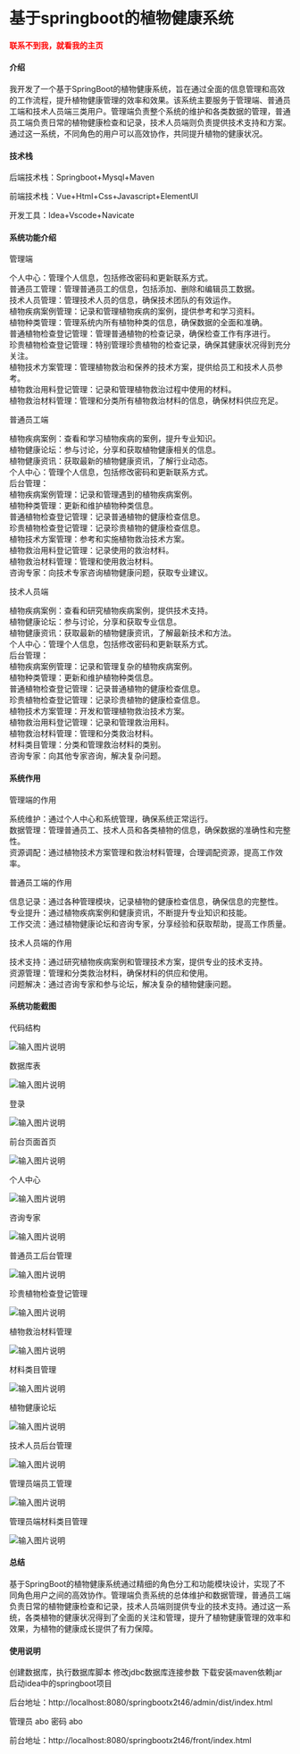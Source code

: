 # 基于springboot的植物健康系统

<h4 style='color:red'>联系不到我，就看我的主页 </h4> 
 
#### 介绍

我开发了一个基于SpringBoot的植物健康系统，旨在通过全面的信息管理和高效的工作流程，提升植物健康管理的效率和效果。该系统主要服务于管理端、普通员工端和技术人员端三类用户。管理端负责整个系统的维护和各类数据的管理，普通员工端负责日常的植物健康检查和记录，技术人员端则负责提供技术支持和方案。通过这一系统，不同角色的用户可以高效协作，共同提升植物的健康状况。

#### 技术栈

后端技术栈：Springboot+Mysql+Maven

前端技术栈：Vue+Html+Css+Javascript+ElementUI

开发工具：Idea+Vscode+Navicate

#### 系统功能介绍

管理端

个人中心：管理个人信息，包括修改密码和更新联系方式。  
普通员工管理：管理普通员工的信息，包括添加、删除和编辑员工数据。  
技术人员管理：管理技术人员的信息，确保技术团队的有效运作。  
植物疾病案例管理：记录和管理植物疾病的案例，提供参考和学习资料。  
植物种类管理：管理系统内所有植物种类的信息，确保数据的全面和准确。  
普通植物检查登记管理：管理普通植物的检查记录，确保检查工作有序进行。  
珍贵植物检查登记管理：特别管理珍贵植物的检查记录，确保其健康状况得到充分关注。  
植物技术方案管理：管理植物救治和保养的技术方案，提供给员工和技术人员参考。  
植物救治用料登记管理：记录和管理植物救治过程中使用的材料。  
植物救治材料管理：管理和分类所有植物救治材料的信息，确保材料供应充足。  

普通员工端

植物疾病案例：查看和学习植物疾病的案例，提升专业知识。  
植物健康论坛：参与讨论，分享和获取植物健康相关的信息。  
植物健康资讯：获取最新的植物健康资讯，了解行业动态。  
个人中心：管理个人信息，包括修改密码和更新联系方式。  
后台管理：  
植物疾病案例管理：记录和管理遇到的植物疾病案例。  
植物种类管理：更新和维护植物种类信息。  
普通植物检查登记管理：记录普通植物的健康检查信息。  
珍贵植物检查登记管理：记录珍贵植物的健康检查信息。  
植物技术方案管理：参考和实施植物救治技术方案。  
植物救治用料登记管理：记录使用的救治材料。  
植物救治材料管理：管理和使用救治材料。  
咨询专家：向技术专家咨询植物健康问题，获取专业建议。  

技术人员端

植物疾病案例：查看和研究植物疾病案例，提供技术支持。  
植物健康论坛：参与讨论，分享和获取专业信息。  
植物健康资讯：获取最新的植物健康资讯，了解最新技术和方法。  
个人中心：管理个人信息，包括修改密码和更新联系方式。  
后台管理：  
植物疾病案例管理：记录和管理复杂的植物疾病案例。  
植物种类管理：更新和维护植物种类信息。  
普通植物检查登记管理：记录普通植物的健康检查信息。   
珍贵植物检查登记管理：记录珍贵植物的健康检查信息。  
植物技术方案管理：开发和管理植物救治技术方案。  
植物救治用料登记管理：记录和管理救治用料。  
植物救治材料管理：管理和分类救治材料。  
材料类目管理：分类和管理救治材料的类别。  
咨询专家：向其他专家咨询，解决复杂问题。  

#### 系统作用

管理端的作用  

系统维护：通过个人中心和系统管理，确保系统正常运行。  
数据管理：管理普通员工、技术人员和各类植物的信息，确保数据的准确性和完整性。  
资源调配：通过植物技术方案管理和救治材料管理，合理调配资源，提高工作效率。  

普通员工端的作用  

信息记录：通过各种管理模块，记录植物的健康检查信息，确保信息的完整性。  
专业提升：通过植物疾病案例和健康资讯，不断提升专业知识和技能。  
工作交流：通过植物健康论坛和咨询专家，分享经验和获取帮助，提高工作质量。  

技术人员端的作用  

技术支持：通过研究植物疾病案例和管理技术方案，提供专业的技术支持。  
资源管理：管理和分类救治材料，确保材料的供应和使用。  
问题解决：通过咨询专家和参与论坛，解决复杂的植物健康问题。  

#### 系统功能截图

代码结构

![输入图片说明](images/6d00ff6ddbfddafddee0c3ae3066ebe.png)

数据库表

![输入图片说明](images/1914c91a1d6f24a2f74f98a5d7182c7.png)

登录

![输入图片说明](images/0c6e1c8dfcad2e11b7cdfd6da4a4f90.png)

前台页面首页

![输入图片说明](images/ff54b07a98c30d86079264dd15982bf.png)

个人中心

![输入图片说明](images/935cb7f1aa8bea1010b409eb2db040f.png)

咨询专家

![输入图片说明](images/3e483b5fe0fa92953b575e8b10cead6.png)

普通员工后台管理

![输入图片说明](images/8bd2f4748c1050de55925e303e4179b.png)

珍贵植物检查登记管理

![输入图片说明](images/e98e4570f379e743c36579967ed83c4.png)

植物救治材料管理

![输入图片说明](images/3be94660f67e1d872e1b2c908eb0625.png)

材料类目管理

![输入图片说明](images/c2982de995fc090f088c2bc89b6bd37.png)

植物健康论坛

![输入图片说明](images/fad0176af25dc4be2175c25153ab5d5.png)

技术人员后台管理

![输入图片说明](images/2d784b88b27ce069c1207ea332b9bf3.png)

管理员端员工管理

![输入图片说明](images/04e10ad536d2b857e30ce534a34b3b7.png)

管理员端材料类目管理

![输入图片说明](images/7dc577e32e3df53d8b57c80f9e6c6c4.png)

#### 总结

基于SpringBoot的植物健康系统通过精细的角色分工和功能模块设计，实现了不同角色用户之间的高效协作。管理端负责系统的总体维护和数据管理，普通员工端负责日常的植物健康检查和记录，技术人员端则提供专业的技术支持。通过这一系统，各类植物的健康状况得到了全面的关注和管理，提升了植物健康管理的效率和效果，为植物的健康成长提供了有力保障。

#### 使用说明

创建数据库，执行数据库脚本 修改jdbc数据库连接参数 下载安装maven依赖jar 启动idea中的springboot项目

后台地址：http://localhost:8080/springbootx2t46/admin/dist/index.html

管理员  abo 密码 abo

前台地址：http://localhost:8080/springbootx2t46/front/index.html


